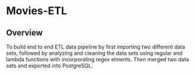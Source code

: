 # Movies-ETL

## Overview 

To build end to end ETL data pipeline by first importing two different data sets, followed by analyzing and cleaning the data sets using regular and lambda functions with incorporating regex elments. Then merged two data sets and exported into PostgreSQL. 
